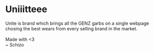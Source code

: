 # Uniiitteee
Unite is brand which brings all the GENZ garbs on a single webpage chosing the best wears from every selling brand in the market. <br> <br>
Made with <3 <br>
~ Schizo

